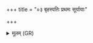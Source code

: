 +++
title = "०३ बृहस्पतिः प्रथमः सूर्यायाः"

+++
<details><summary>मूलम् (GR)</summary>

बृहस्पतिः प्रथमः सूर्यायाः  
शीर्षे केषाꣳ अकल्पयत् ।  
तेनेमाम् अश्विना नारीं  
पत्या सं शोभयामसि ॥
</details>